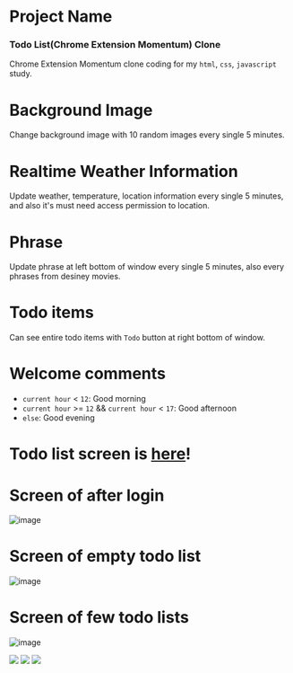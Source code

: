 # Project Name
### Todo List(Chrome Extension Momentum) Clone
Chrome Extension Momentum clone coding for my `html`, `css`, `javascript` study.

# Background Image
Change background image with 10 random images every single 5 minutes.

# Realtime Weather Information
Update weather, temperature, location information every single 5 minutes, and also it's must need access permission to location.

# Phrase
Update phrase at left bottom of window every single 5 minutes, also every phrases from desiney movies.

# Todo items
Can see entire todo items with `Todo` button at right bottom of window.

# Welcome comments
- `current hour` < `12`: Good morning
- `current hour` >= `12` && `current hour` < `17`: Good afternoon
- `else`: Good evening

# Todo list screen is [here](https://jh0152park.github.io/javascript_study_todo_list/)!

# Screen of after login
![image](https://github.com/jh0152park/javascript_study_todo_list/assets/118165975/5d0a702c-ac66-4a8d-b206-7f97ed6e2da9)
# Screen of empty todo list
![image](https://github.com/jh0152park/javascript_study_todo_list/assets/118165975/568ebc43-3525-4d5c-87f2-138367e834cc)
# Screen of few todo lists
![image](https://github.com/jh0152park/javascript_study_todo_list/assets/118165975/0b6d8693-b3f1-4439-b55d-ec60f118ce83)

<img src="https://img.shields.io/badge/html-E34F26?style=for-the-badge&logo=html5&logoColor=white">  <img src="https://img.shields.io/badge/css-1572B6?style=for-the-badge&logo=css3&logoColor=white">    <img src="https://img.shields.io/badge/javascript-F7DF1E?style=for-the-badge&logo=javascript&logoColor=black"> 
